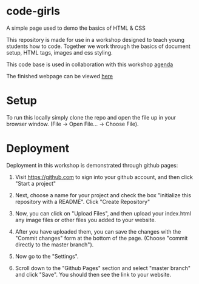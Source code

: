 # code-girls
A simple page used to demo the basics of HTML &amp; CSS

This repository is made for use in a workshop designed to teach young students how to code. Together we work through the basics of document setup, HTML tags, images and css styling.

This code base is used in collaboration with this workshop [agenda](https://github.com/nattydodd/code-girls-agenda)

The finished webpage can be viewed [here](https://nattydodd.github.io/code-girls/)

# Setup

To run this locally simply clone the repo and open the file up in your browser window. (File -> Open File... -> Choose File). 

# Deployment

Deployment in this workshop is demonstrated through github pages:

1. Visit https://github.com to sign into your github account, and then click "Start a project" 

2. Next, choose a name for your project and check the box "initialize this repository with a README". Click "Create Repository"

3. Now, you can click on "Upload Files", and then upload your index.html any image files or other files you added to your website.

4. After you have uploaded them, you can save the changes with the "Commit changes" form at the bottom of the page. (Choose "commit directly to the master branch").

5. Now go to the "Settings".

6. Scroll down to the "Github Pages" section and select "master branch" and click "Save". You should then see the link to your website.
